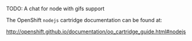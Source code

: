 TODO: A chat for node with gifs support

The OpenShift `nodejs` cartridge documentation can be found at:

http://openshift.github.io/documentation/oo_cartridge_guide.html#nodejs

